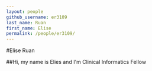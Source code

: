 ```yaml
---
layout: people
github_username: er3109
last_name: Ruan
first_name: Elise
permalink: /people/er3109/
---
```


#Elise Ruan

##Hi, my name is Elies and I'm Clinical Informatics Fellow
